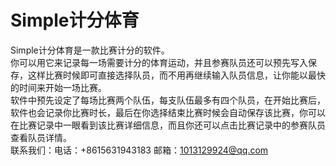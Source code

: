 # Simple计分体育
Simple计分体育是一款比赛计分的软件。  
你可以用它来记录每一场需要计分的体育运动，并且参赛队员还可以预先写入保存，这样比赛时候即可直接选择队员，而不用再继续输入队员信息，让你能以最快的时间来开始一场比赛。  
软件中预先设定了每场比赛两个队伍，每支队伍最多有四个队员，在开始比赛后，软件也会记录你比赛时长，最后在你选择结束比赛时候会自动保存该比赛，你可以在比赛记录中一眼看到该比赛详细信息，而且你还可以点击比赛记录中的参赛队员查看队员详情。  
联系我们：电话：+8615631943183 邮箱：1013129924@qq.com
